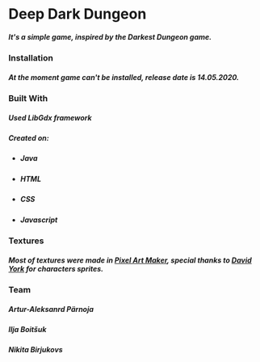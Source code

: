 <h1>Deep Dark Dungeon</h1>

<h5>It's a simple game, inspired by the Darkest Dungeon game.</h5>

<h3>Installation</h3>

<h5>At the moment game can't be installed, release date is 14.05.2020.</h5>

<h3>Built With</h3>

<h5>Used LibGdx framework</h5>
<h5>Created on:</h4>
<ul>
<li><h5>Java</h5></li>
<li><h5>HTML</h5></li>
<li><h5>CSS</h5></li>
<li><h5>Javascript</h5></li>
</ul>

<h3>Textures</h3>
<h5>Most of textures were made in <a href="http://pixelartmaker.com">Pixel Art Maker</a>, special thanks to <a href="https://www.gamasutra.com/blogs/author/DavidYork/1013700/">David York</a> for characters sprites.</h5>

<h3>Team</h3>

<h5>Artur-Aleksanrd Pärnoja</h5>
<h5>Ilja Boitšuk</h5>
<h5>Nikita Birjukovs</h5>
